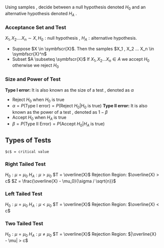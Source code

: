 Using samples , decide between a null hypothesis denoted $H_0$ and an alternative hypothesis denoted $H_A$ .

### Acceptance Set and Test 
$X_1 , X_2 .... X_n \sim X , H_0 : \text{null hypothesis , }H_A : \text{alternative hypothesis.}$
- Suppose $X \in \symbfscr{X}$. Then the samples $X_1 , X_2 ... X_n \in \symbfscr{X}^n$
- Subset $A \subseteq \symbfscr{X}$ 
If $X_1 , X_2 ... X_n \in A$ we accept $H_0$ otherwise we reject $H_0$

### Size and Power of Test 
**Type I error:**
It is also known as the size of a test , denoted as $\alpha$
- Reject $H_0$ when $H_0$ is true 
- $\alpha = P(\text{Type I error}) = P(\text{Reject }H_0 | H_0 \text{ is true})$ 
**Type II error:**
It is also known as the power of a test , denoted as $1 - \beta$ 
- Accept $H_0$ when $H_A$ is true 
- $\beta = P(\text{Type II Error}) = P(\text{Accept } H_0|H_A \text{ is true})$


## Types of Tests 

```ad-note 
$c$ = critical value
```

### Right Tailed Test 
$H_0 : \mu = \mu_0$
$H_A : \mu > \mu_0$
$T = \overline{X}$
Rejection Region: $\overline{X} > c$
$Z = \frac{\overline{X} - \mu_0}{\sigma / \sqrt{n}}$

### Left Tailed Test
$H_0 : \mu = \mu_0$
$H_A : \mu < \mu_0$
$T = \overline{X}$
Rejection Region: $\overline{X} < c$

### Two Tailed Test 
$H_0 : \mu = \mu_0$
$H_A : \mu \neq \mu_0$
$T = \overline{X}$
Rejection Region: $|\overline{X} - \mu| > c$